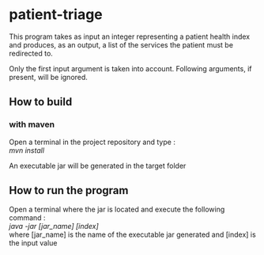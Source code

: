 # patient-triage

This program takes as input an integer representing a patient health index and produces, as an output, a list of the
services the patient must be redirected to. 

Only the first input argument is taken into account. Following arguments, if present, will be ignored.

## How to build
### with maven
Open a terminal in the project repository and type :<br>
*mvn install*

An executable jar will be generated in the target folder

## How to run the program
Open a terminal where the jar is located and execute the following command :<br>
*java -jar [jar_name] [index]*<br>
where [jar_name] is the name of the executable jar generated and [index] is the input value
